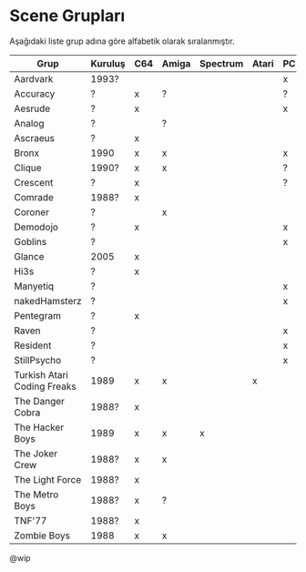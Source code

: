 # Scene Grupları

Aşağıdaki liste grup adına göre alfabetik olarak sıralanmıştır.

| Grup                        | Kuruluş | C64 | Amiga | Spectrum | Atari | PC | Aktif? | WWW |
| --------------------------- | ------- | --  | ----- | -------- | ----- | -- | ------ | --- |
| Aardvark                    | 1993?   |     |       |          |       | x  |        |     |
| Accuracy                    | ?       | x   | ?     |          |       | ?  |        |     |
| Aesrude                     | ?       | x   |       |          |       | x  | x      |     |
| Analog                      | ?       |     | ?     |          |       |    |        |     |
| Ascraeus                    | ?       | x   |       |          |       |    | ?      |     |
| Bronx                       | 1990    | x   | x     |          |       | x  | x      | http://bronxwhq.org/ |
| Clique                      | 1990?   | x   | x     |          |       | ?  |        | http://www.clq.com/ |
| Crescent                    | ?       | x   |       |          |       | ?  | x      | http://crescent.io/ |
| Comrade                     | 1988?   | x   |       |          |       |    |        |     |
| Coroner                     | ?       |     | x     |          |       |    |        |     |
| Demodojo                    | ?       | x   |       |          |       | x  |        |     |
| Goblins                     | ?       |     |       |          |       | x  |        |     |
| Glance                      | 2005    | x   |       |          |       |    | x      | http://glance.ws |
| Hi3s                        | ?       | x   |       |          |       |    |        |     |
| Manyetiq                    | ?       |     |       |          |       | x  |        |     |
| nakedHamsterz               | ?       |     |       |          |       | x  |        |     |
| Pentegram                   | ?       | x   |       |          |       |    |        |     |
| Raven                       | ?       |     |       |          |       | x  |        | http://www.rdgnetwork.org/raven/ |
| Resident                    | ?       |     |       |          |       | x  |        | http://residentland.com/ |
| StillPsycho                 | ?       |     |       |          |       | x  |        |     |
| Turkish Atari Coding Freaks | 1989    | x   | x     |          | x     |    |        |     |
| The Danger Cobra            | 1988?   | x   |       |          |       |    |        |     |
| The Hacker Boys             | 1989    | x   | x     | x        |       |    |        | http://thehackerboys.com |
| The Joker Crew              | 1988?   | x   | x     |          |       |    |        |     |
| The Light Force             | 1988?   | x   |       |          |       |    |        |     |
| The Metro Boys              | 1988?   | x   | ?     |          |       |    |        |     |
| TNF'77                      | 1988?   | x   |       |          |       |    |        |     |
| Zombie Boys                 | 1988    | x   | x     |          |       |    |        | http://zombieboys.org/ |

@wip
